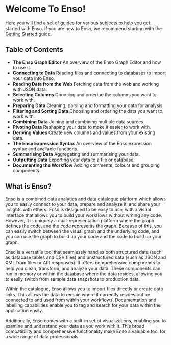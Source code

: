 # Welcome To Enso!

Here you will find a set of guides for various subjects to help you get started with Enso. If you are new to Enso, we recommend starting with the [Getting Started](getting-started/index.md) guide.

## Table of Contents

- **The Enso Graph Editor**
  An overview of the Enso Graph Editor and how to use it.
- [**Connecting to Data**](2.connecting-to-data.md)
  Reading files and connecting to databases to import your data into Enso.
- **Reading Data from the Web**
  Fetching data from the web and working with JSON data.
- **Selecting Columns**
  Choosing and ordering the columns you want to work with.
- **Preparing Data**
  Cleaning, parsing and formatting your data for analysis.
- **Filtering and Sorting Data**
  Choosing and ordering the data you want to work with.
- **Combining Data**
  Joining and combining multiple data sources.
- **Pivoting Data**
  Reshaping your data to make it easier to work with.    
- **Deriving Values**
  Create new columns and values from your existing data.
- **The Enso Expression Syntax**
  An overview of the Enso expression syntax and available functions.
- **Summarising Data**
  Aggregating and summarising your data.
- **Outputting Data**
  Exporting your data to a file or database.
- **Documenting the Workflow**
  Adding comments, colours and grouping components.

## What is Enso?

Enso is a combined data analytics and data catalogue platform which allows you to easily connect to your data, prepare and analyze it, and share your insights with others. Enso is designed to be easy to use, with a visual interface that allows you to build your workflows without writing any code. However, it is uniquely a dual-representation platform where the graph defines the code, and the code represents the graph. Because of this, you can easily switch between the visual graph and the underlying code, and you can use the graph to build up your code and the code to build up your graph.

Enso is a versatile tool that seamlessly handles both structured data (such as database tables and CSV files) and unstructured data (such as JSON and XML from files or API responses). It offers comprehensive components to help you clean, transform, and analyze your data. These components can run in memory or within the database where the data resides, allowing you to easily switch from sample data snapshots to production data.

Within the catalogue, Enso allows you to import files directly or create data links. This allows the data to remain where it currently resides but be connected to and used from within your workflows. Documentation and labelling capabilities enable you to tag and search for your data within the application easily.

Additionally, Enso comes with a built-in set of visualizations, enabling you to examine and understand your data as you work with it. This broad compatibility and comprehensive functionality make Enso a valuable tool for a wide range of data professionals.
